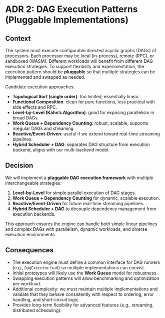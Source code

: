 # ADR 2: DAG Execution Patterns (Pluggable Implementations)

## Context

The system must execute configurable directed acyclic graphs (DAGs) of processors. Each processor may be local (in-process), remote (RPC), or sandboxed (WASM). Different workloads will benefit from different DAG execution strategies. To support flexibility and experimentation, the execution pattern should be **pluggable** so that multiple strategies can be implemented and swapped as needed.

Candidate execution approaches:

* **Topological Sort (single order)**: too limited; essentially linear.
* **Functional Composition**: clean for pure functions, less practical with side effects and RPC.
* **Level-by-Level (Kahn’s Algorithm)**: good for exposing parallelism in broad DAGs.
* **Work Queue + Dependency Counting**: robust, scalable, supports irregular DAGs and streaming.
* **Reactive/Event-Driven**: useful if we extend toward real-time streaming pipelines.
* **Hybrid Scheduler + DAG**: separates DAG structure from execution backend, aligns with our multi-backend model.

## Decision

We will implement a **pluggable DAG execution framework** with multiple interchangeable strategies:

1. **Level-by-Level** for simple parallel execution of DAG stages.
2. **Work Queue + Dependency Counting** for dynamic, scalable execution.
3. **Reactive/Event-Driven** for future real-time streaming pipelines.
4. **Hybrid Scheduler + DAG** to decouple dependency management from execution backends.

This approach ensures the engine can handle both simple linear pipelines and complex DAGs with parallelism, dynamic workloads, and diverse execution environments.

## Consequences

* The execution engine must define a common interface for DAG runners (e.g., `DagExecutor` trait) so multiple implementations can coexist.
* Initial prototypes will likely use the **Work Queue** model for robustness.
* Swapping execution patterns will allow benchmarking and optimization per workload.
* Additional complexity: we must maintain multiple implementations and validate that they behave consistently with respect to ordering, error handling, and short-circuit logic.
* Provides long-term flexibility for advanced features (e.g., streaming, distributed scheduling).
